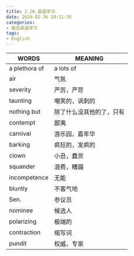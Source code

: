 ```yaml
---
title: 2.26_英语学习
date: 2020-02-26 20:11:35
categories: 
- 每日英语学习
tags:
- English
---
```


| WORDS         | MEANING                  |
| ------------- | ------------------------ |
| a plethora of | a lots of                |
| air           | 气氛                     |
| severity      | 严厉，严苛               |
| taunting      | 嘲笑的，讽刺的           |
| nothing but   | 除了什么没其他的了，只有 |
| contempt      | 鄙夷                     |
| carnival      | 游乐园，嘉年华           |
| barking       | 疯狂的，发疯的           |
| clown         | 小丑，蠢货               |
| squander      | 浪费，糟蹋               |
| incompetence  | 无能                     |
| bluntly       | 不客气地                 |
| Sen.          | 参议员                   |
| nominee       | 候选人                   |
| polarizing    | 极端的                   |
| contraction   | 缩写词                   |
| pundit        | 权威，专家               |



